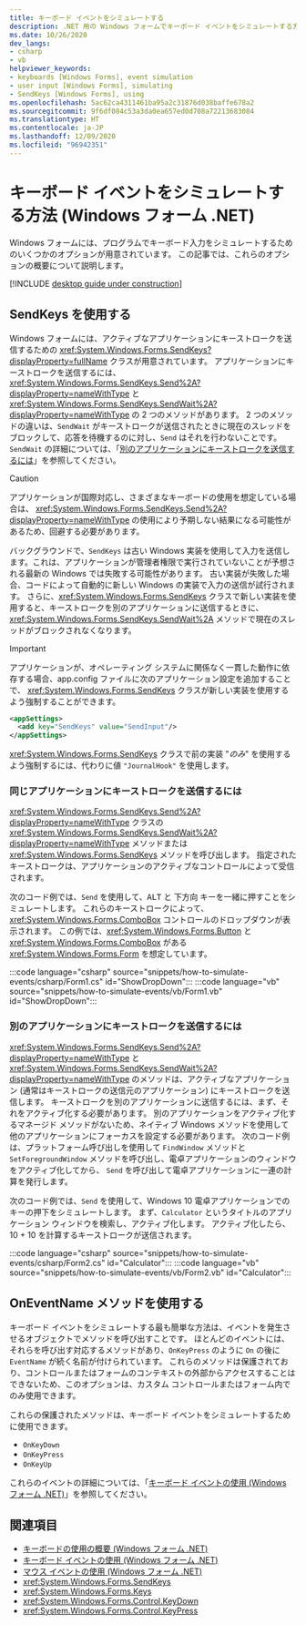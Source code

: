 ```yaml
---
title: キーボード イベントをシミュレートする
description: .NET 用の Windows フォームでキーボード イベントをシミュレートする方法について説明します。
ms.date: 10/26/2020
dev_langs:
- csharp
- vb
helpviewer_keywords:
- keyboards [Windows Forms], event simulation
- user input [Windows Forms], simulating
- SendKeys [Windows Forms], using
ms.openlocfilehash: 5ac62ca4311461ba95a2c31876d038baffe678a2
ms.sourcegitcommit: 9f6df084c53a3da0ea657ed0d708a72213683084
ms.translationtype: HT
ms.contentlocale: ja-JP
ms.lasthandoff: 12/09/2020
ms.locfileid: "96942351"
---
```

# <a name="how-to-simulate-keyboard-events-windows-forms-net"></a>キーボード イベントをシミュレートする方法 (Windows フォーム .NET)

Windows フォームには、プログラムでキーボード入力をシミュレートするためのいくつかのオプションが用意されています。 この記事では、これらのオプションの概要について説明します。

[!INCLUDE [desktop guide under construction](../../includes/desktop-guide-preview-note.md)]

## <a name="use-sendkeys"></a>SendKeys を使用する

Windows フォームには、アクティブなアプリケーションにキーストロークを送信するための <xref:System.Windows.Forms.SendKeys?displayProperty=fullName> クラスが用意されています。 アプリケーションにキーストロークを送信するには、<xref:System.Windows.Forms.SendKeys.Send%2A?displayProperty=nameWithType> と <xref:System.Windows.Forms.SendKeys.SendWait%2A?displayProperty=nameWithType> の 2 つのメソッドがあります。 2 つのメソッドの違いは、`SendWait` がキーストロークが送信されたときに現在のスレッドをブロックして、応答を待機するのに対し、`Send` はそれを行わないことです。 `SendWait` の詳細については、「[別のアプリケーションにキーストロークを送信するには](#to-send-a-keystroke-to-a-different-application)」を参照してください。

> [!CAUTION]
> アプリケーションが国際対応し、さまざまなキーボードの使用を想定している場合は、 <xref:System.Windows.Forms.SendKeys.Send%2A?displayProperty=nameWithType> の使用により予期しない結果になる可能性があるため、回避する必要があります。

バックグラウンドで、`SendKeys` は古い Windows 実装を使用して入力を送信します。これは、アプリケーションが管理者権限で実行されていないことが予想される最新の Windows では失敗する可能性があります。 古い実装が失敗した場合、コードによって自動的に新しい Windows の実装で入力の送信が試行されます。 さらに、<xref:System.Windows.Forms.SendKeys> クラスで新しい実装を使用すると、キーストロークを別のアプリケーションに送信するときに、<xref:System.Windows.Forms.SendKeys.SendWait%2A> メソッドで現在のスレッドがブロックされなくなります。

> [!IMPORTANT]
> アプリケーションが、オペレーティング システムに関係なく一貫した動作に依存する場合、app.config ファイルに次のアプリケーション設定を追加することで、 <xref:System.Windows.Forms.SendKeys> クラスが新しい実装を使用するよう強制することができます。
>
> ```xml
> <appSettings>
>   <add key="SendKeys" value="SendInput"/>
> </appSettings>
> ```
>
> <xref:System.Windows.Forms.SendKeys> クラスで前の実装 "_のみ_" を使用するよう強制するには、代わりに値 `"JournalHook"` を使用します。

### <a name="to-send-a-keystroke-to-the-same-application"></a>同じアプリケーションにキーストロークを送信するには

<xref:System.Windows.Forms.SendKeys.Send%2A?displayProperty=nameWithType> クラスの <xref:System.Windows.Forms.SendKeys.SendWait%2A?displayProperty=nameWithType> メソッドまたは <xref:System.Windows.Forms.SendKeys> メソッドを呼び出します。 指定されたキーストロークは、アプリケーションのアクティブなコントロールによって受信されます。

次のコード例では、`Send` を使用して、<kbd>ALT</kbd> と <kbd>下方向</kbd> キーを一緒に押すことをシミュレートします。 これらのキーストロークによって、<xref:System.Windows.Forms.ComboBox> コントロールのドロップダウンが表示されます。 この例では、<xref:System.Windows.Forms.Button> と <xref:System.Windows.Forms.ComboBox> がある <xref:System.Windows.Forms.Form> を想定しています。

:::code language="csharp" source="snippets/how-to-simulate-events/csharp/Form1.cs" id="ShowDropDown":::
:::code language="vb" source="snippets/how-to-simulate-events/vb/Form1.vb" id="ShowDropDown":::

### <a name="to-send-a-keystroke-to-a-different-application"></a>別のアプリケーションにキーストロークを送信するには

<xref:System.Windows.Forms.SendKeys.Send%2A?displayProperty=nameWithType> と <xref:System.Windows.Forms.SendKeys.SendWait%2A?displayProperty=nameWithType> のメソッドは、アクティブなアプリケーション (通常はキーストロークの送信元のアプリケーション) にキーストロークを送信します。 キーストロークを別のアプリケーションに送信するには、まず、それをアクティブ化する必要があります。 別のアプリケーションをアクティブ化するマネージド メソッドがないため、ネイティブ Windows メソッドを使用して他のアプリケーションにフォーカスを設定する必要があります。 次のコード例は、プラットフォーム呼び出しを使用して `FindWindow` メソッドと `SetForegroundWindow` メソッドを呼び出し、電卓アプリケーションのウィンドウをアクティブ化してから、 `Send` を呼び出して電卓アプリケーションに一連の計算を発行します。

次のコード例では、`Send` を使用して、Windows 10 電卓アプリケーションでのキーの押下をシミュレートします。 まず、`Calculator` というタイトルのアプリケーション ウィンドウを検索し、アクティブ化します。 アクティブ化したら、10 + 10 を計算するキーストロークが送信されます。

:::code language="csharp" source="snippets/how-to-simulate-events/csharp/Form2.cs" id="Calculator":::
:::code language="vb" source="snippets/how-to-simulate-events/vb/Form2.vb" id="Calculator":::

## <a name="use-oneventname-methods"></a>OnEventName メソッドを使用する

キーボード イベントをシミュレートする最も簡単な方法は、イベントを発生させるオブジェクトでメソッドを呼び出すことです。 ほとんどのイベントには、それらを呼び出す対応するメソッドがあり、`OnKeyPress` のように `On` の後に `EventName` が続く名前が付けられています。 これらのメソッドは保護されており、コントロールまたはフォームのコンテキストの外部からアクセスすることはできないため、このオプションは、カスタム コントロールまたはフォーム内でのみ使用できます。

これらの保護されたメソッドは、キーボード イベントをシミュレートするために使用できます。

- `OnKeyDown`
- `OnKeyPress`
- `OnKeyUp`

これらのイベントの詳細については、「[キーボード イベントの使用 (Windows フォーム .NET)](events.md)」を参照してください。

## <a name="see-also"></a>関連項目

- [キーボードの使用の概要 (Windows フォーム .NET)](overview.md)
- [キーボード イベントの使用 (Windows フォーム .NET)](events.md)
- [マウス イベントの使用 (Windows フォーム .NET)](../input-mouse/events.md)
- <xref:System.Windows.Forms.SendKeys>
- <xref:System.Windows.Forms.Keys>
- <xref:System.Windows.Forms.Control.KeyDown>
- <xref:System.Windows.Forms.Control.KeyPress>
